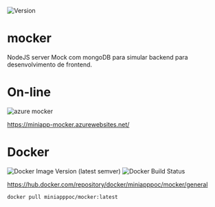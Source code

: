 <p aling="center">

![Version](https://img.shields.io/badge/mocker-0.0.1-blue)

</p>

# mocker

NodeJS server Mock com mongoDB para simular backend para desenvolvimento de frontend.


# On-line
![azure mocker](https://img.shields.io/website?url=https%3A%2F%2Fminiapp-mocker.azurewebsites.net%2F)

https://miniapp-mocker.azurewebsites.net/

# Docker

![Docker Image Version (latest semver)](https://img.shields.io/docker/v/miniapppoc/mocker) ![Docker Build Status](https://img.shields.io/docker/build/miniapppoc/mocker)

https://hub.docker.com/repository/docker/miniapppoc/mocker/general

```shell
docker pull miniapppoc/mocker:latest
```
